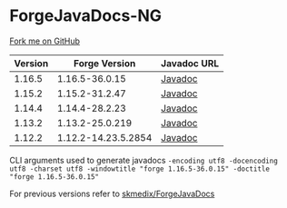 # ForgeJavaDocs-NG
[Fork me on GitHub](https://github.com/Nekoyue/ForgeJavaDocs-NG)

| Version | Forge Version       | Javadoc URL |
| ------- | ------------------- | ----------- |
| 1.16.5  | 1.16.5-36.0.15      | [Javadoc](https://forge.yue.moe/javadoc/1.16.5/index.html)   |
| 1.15.2  | 1.15.2-31.2.47      | [Javadoc](https://forge.yue.moe/javadoc/1.15.2/index.html) |
| 1.14.4  | 1.14.4-28.2.23      | [Javadoc](https://forge.yue.moe/javadoc/1.14.4/index.html) |
| 1.13.2  | 1.13.2-25.0.219     | [Javadoc](https://forge.yue.moe/javadoc/1.13.2/index.html) |
| 1.12.2  | 1.12.2-14.23.5.2854 | [Javadoc](https://forge.yue.moe/javadoc/1.12.2/index.html) |

CLI arguments used to generate javadocs `-encoding utf8 -docencoding utf8 -charset utf8 -windowtitle "forge 1.16.5-36.0.15" -doctitle "forge 1.16.5-36.0.15"`

For previous versions refer to [skmedix/ForgeJavaDocs](https://skmedix.github.io/ForgeJavaDocs/)
